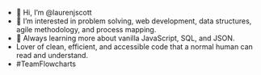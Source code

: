 - 👋 Hi, I’m @laurenjscott
- 👀 I’m interested in problem solving, web development, data structures, agile methodology, and process mapping.
- 🌱 Always learning more about vanilla JavaScript, SQL, and JSON.
- Lover of clean, efficient, and accessible code that a normal human can read and understand.
- #TeamFlowcharts


<!---
laurenjscott/laurenjscott is a ✨ special ✨ repository because its `README.md` (this file) appears on your GitHub profile.
You can click the Preview link to take a look at your changes.
--->
